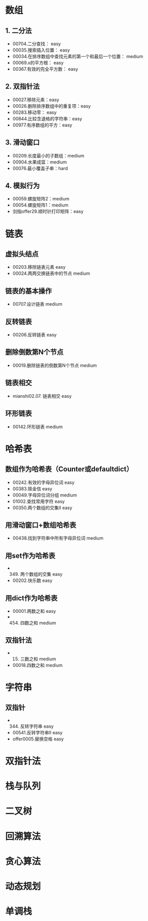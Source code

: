 # 数组
## 1. 二分法
* 00704.二分查找： easy
* 00035.搜索插入位置： easy
* 00034.在排序数组中查找元素的第一个和最后一个位置： medium
* 00069.x的平方根： easy
* 00367.有效的完全平方数： easy

## 2. 双指针法
* 00027.移除元素：easy
* 00026.删除排序数组中的重复项：easy
* 00283.移动零： easy
* 00844.比较含退格的字符串：easy
* 00977.有序数组的平方：easy

## 3. 滑动窗口
* 00209.长度最小的子数组：medium
* 00904.水果成篮：medium
* 00076.最小覆盖子串：hard

## 4. 模拟行为
* 00059.螺旋矩阵2：medium
* 00054.螺旋矩阵1：medium
* 剑指offer29.顺时针打印矩阵：easy

# 链表
## 虚拟头结点
* 00203.移除链表元素 easy
* 00024.两两交换链表中的节点 medium

## 链表的基本操作
* 00707.设计链表 medium

## 反转链表
* 00206.反转链表 easy

## 删除倒数第N个节点
* 00019.删除链表的倒数第N个节点 medium

## 链表相交
* mianshi02.07. 链表相交 easy

## 环形链表
* 00142.环形链表 medium

# 哈希表

## 数组作为哈希表（Counter或defaultdict）
* 00242.有效的字母异位词 easy
* 00383.赎金信 easy
* 00049.字母异位词分组 medium
* 01002.查找常用字符 easy
* 00350.两个数组的交集II easy

## 用滑动窗口+数组哈希表
* 00438.找到字符串中所有字母异位词 medium

## 用set作为哈希表
* 00349. 两个数组的交集 easy
* 00202.快乐数 easy

## 用dict作为哈希表
* 00001.两数之和 easy
* 00454. 四数之和 medium

## 双指针法
* 00015. 三数之和 medium
* 00018.四数之和 medium

# 字符串
## 双指针
* 00344. 反转字符串 easy
* 00541.反转字符串II easy
* offer0005.替换空格 easy



# 双指针法




# 栈与队列





# 二叉树





# 回溯算法





# 贪心算法





# 动态规划




# 单调栈




